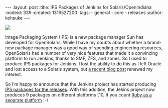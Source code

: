 --- :layout: post :title: IPS Packages of Jenkins for Solaris/OpenIndiana :nodeid: 339 :created: 1316527200 :tags: - general - core - releases :author: kohsuke ---

![](http://upload.wikimedia.org/wikipedia/en/thumb/3/3b/Solaris_OS_logo.svg/220px-Solaris_OS_logo.svg.png)

Image Packaging System (IPS) is a new package manager Sun has developed for OpenSolaris. While I have my doubts about whether a brand-new package manager was a good way of spending engineering resources, OpenSolaris had a number of very nice features that made it a convincing platform to run Jenkins, thanks to SMF, ZFS, and zones. So I used to produce IPS packages for Jenkins. I lost the ability to do this as I left Oracle and lost access to a Solaris system, but [a recent blog post](http://www.dev-eth0.de/jenkins-continuous-integration-on-opensolaris/) renewed my interest.

So I'm happy to announce that the Jenkins project has started producing [IPS packages for the releases](http://ips.jenkins-ci.org/). With this addition, the Jekins project now produces 9 packages on different platforms (10, if you count [Ruby as a separate platform](https://rubygems.org/gems/jenkins-war) :-)
